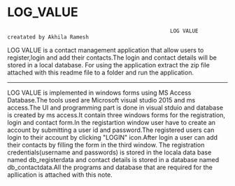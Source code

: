 # LOG_VALUE
      	                      							LOG VALUE creatated by Akhila Ramesh

LOG VALUE is a contact management application that allow users to register,login and add their contacts.The login and contact details will be stored in a local database.
For using the application extract the zip file attached with this readme file to a folder and run the application.

----------------------------------------------------------------------------------------------------------------------------------------------------------------------
LOG VALUE is implemented in windows forms using MS Access Database.The tools used are Microsoft visual studio 2015 and ms access.The UI and programming part is done in 
visual stduio and database is created by ms access.It contain three windows forms for the registration, login and contact form.In the registartion window user have to
create an account by submitting a user id and password.The registered users  can login to their account by clicking "LOGIN" icon.After login a user can add their
contacts by filling the form in the third window. The registration credentials(username and passwords) is stored in the locala data base named db_registerdata and contact details
is stored in a database named db_contactdata.All the programs and database that are required for the apllication is attached with this note.
